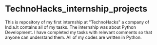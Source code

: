 # TechnoHacks_internship_projects
This is repository of my first internship at "TechnoHacks" a company of India.It contains all of my tasks. The internship was about Python Development. 
I have completed my tasks with relevant comments so that anyone can understand them. All of my codes are written in Python.
